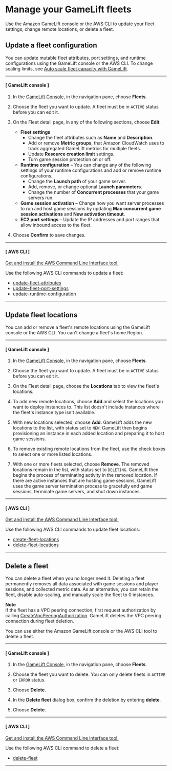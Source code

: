 # Manage your GameLift fleets<a name="fleets-editing"></a>

Use the Amazon GameLift console or the AWS CLI to update your fleet settings, change remote locations, or delete a fleet\.

## Update a fleet configuration<a name="fleets-update"></a>

You can update mutable fleet attributes, port settings, and runtime configurations using the GameLift console or the AWS CLI\. To change scaling limits, see [Auto scale fleet capacity with GameLift](fleets-autoscaling.md)\.

------
#### [ GameLift console ]

1. In the [GameLift Console](https://console.aws.amazon.com/gamelift/), in the navigation pane, choose **Fleets**\.

1. Choose the fleet you want to update\. A fleet must be in `ACTIVE` status before you can edit it\.

1. On the Fleet detail page, in any of the following sections, choose **Edit**\.
   + **Fleet settings**
     + Change the fleet attributes such as **Name** and **Description**\. 
     + Add or remove **Metric groups**, that Amazon CloudWatch uses to track aggregated GameLift metrics for multiple fleets\.
     + Update **Resource creation limit** settings\. 
     + Turn game session protection on or off\.
   + **Runtime configuration** – You can change any of the following settings of your runtime configurations and add or remove runtime configurations\.
     + Change the **Launch path** of your game server\.
     + Add, remove, or change optional **Launch parameters**\.
     + Change the number of **Concurrent processes** that your game servers run\.
   + **Game session activation** – Change how you want server processes to run and host game sessions by updating **Max concurrent game session activations** and **New activation timeout**\.
   + **EC2 port settings** – Update the IP addresses and port ranges that allow inbound access to the fleet\.

1. Choose **Confirm** to save changes\.

------
#### [ AWS CLI ]

 [Get and install the AWS Command Line Interface tool\.](https://aws.amazon.com/cli/)

Use the following AWS CLI commands to update a fleet:
+ [update\-fleet\-attributes](https://docs.aws.amazon.com/cli/latest/reference/gamelift/update-fleet-attributes.html)
+ [update\-fleet\-port\-settings](https://docs.aws.amazon.com/cli/latest/reference/gamelift/update-fleet-port-settings.html)
+ [update\-runtime\-configuration](https://docs.aws.amazon.com/cli/latest/reference/gamelift/update-runtime-configuration.html)

------

## Update fleet locations<a name="fleets-update-locations"></a>

You can add or remove a fleet's remote locations using the GameLift console or the AWS CLI\. You can't change a fleet's home Region\.

------
#### [ GameLift console ]

1. In the [GameLift Console](https://console.aws.amazon.com/gamelift/), in the navigation pane, choose **Fleets**\.

1. Choose the fleet you want to update\. A fleet must be in `ACTIVE` status before you can edit it\.

1. On the Fleet detail page, choose the **Locations** tab to view the fleet's locations\. 

1. To add new remote locations, choose **Add** and select the locations you want to deploy instances to\. This list doesn't include instances where the fleet's instance type isn't available\.

1. With new locations selected, choose **Add**\. GameLift adds the new locations to the list, with status set to `NEW`\. GameLift then begins provisioning an instance in each added location and preparing it to host game sessions\.

1. To remove existing remote locations from the fleet, use the check boxes to select one or more listed locations\. 

1. With one or more fleets selected, choose **Remove**\. The removed locations remain in the list, with status set to `DELETING`\. GameLift then begins the process of terminating activity in the removed location\. If there are active instances that are hosting game sessions, GameLift uses the game server termination process to gracefully end game sessions, terminate game servers, and shut down instances\.

------
#### [ AWS CLI ]

 [Get and install the AWS Command Line Interface tool\.](https://aws.amazon.com/cli/)

Use the following AWS CLI commands to update fleet locations:
+ [create\-fleet\-locations](https://docs.aws.amazon.com/cli/latest/reference/gamelift/create-fleet-locations.html)
+ [delete\-fleet\-locations](https://docs.aws.amazon.com/cli/latest/reference/gamelift/delete-fleet-locations.html)

------

## Delete a fleet<a name="fleets-deleting"></a>

You can delete a fleet when you no longer need it\. Deleting a fleet permanently removes all data associated with game sessions and player sessions, and collected metric data\. As an alternative, you can retain the fleet, disable auto\-scaling, and manually scale the fleet to 0 instances\.

**Note**  
If the fleet has a VPC peering connection, first request authorization by calling [CreateVpcPeeringAuthorization](https://docs.aws.amazon.com/gamelift/latest/apireference/API_CreateVpcPeeringAuthorization.html)\. GameLift deletes the VPC peering connection during fleet deletion\. 

You can use either the Amazon GameLift console or the AWS CLI tool to delete a fleet\. 

------
#### [ GameLift console ]

1. In the [GameLift Console](https://console.aws.amazon.com/gamelift/), in the navigation pane, choose **Fleets**\.

1. Choose the fleet you want to delete\. You can only delete fleets in `ACTIVE` or `ERROR` status\.

1. Choose **Delete**\.

1. In the **Delete fleet** dialog box, confirm the deletion by entering **delete**\.

1. Choose **Delete**\.

------
#### [ AWS CLI ]

 [Get and install the AWS Command Line Interface tool\.](https://aws.amazon.com/cli/)

Use the following AWS CLI command to delete a fleet:
+ [delete\-fleet](https://docs.aws.amazon.com/cli/latest/reference/gamelift/delete-fleet.html)

------